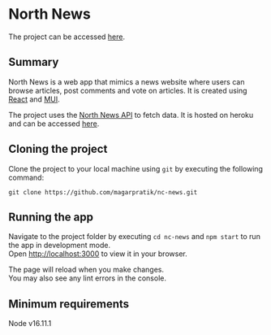 # North News 

The project can be accessed [here](https://northnews.netlify.com).

## Summary

North News is a web app that mimics a news website where users can browse articles, post comments and vote on articles. It is created using [React](https://reactjs.org) and [MUI](https://mui.com).

The project uses the [North News API](https://github.com/magarpratik/news-api) to fetch data. It is hosted on heroku and can be accessed [here](https://northnews.herokuapp.com/api).

## Cloning the project

Clone the project to your local machine using `git` by executing the following command:

```
git clone https://github.com/magarpratik/nc-news.git
```

## Running the app

Navigate to the project folder by executing `cd nc-news` and `npm start` to run the app in development mode.\
Open [http://localhost:3000](http://localhost:3000) to view it in your browser.

The page will reload when you make changes.\
You may also see any lint errors in the console.

## Minimum requirements

Node v16.11.1
